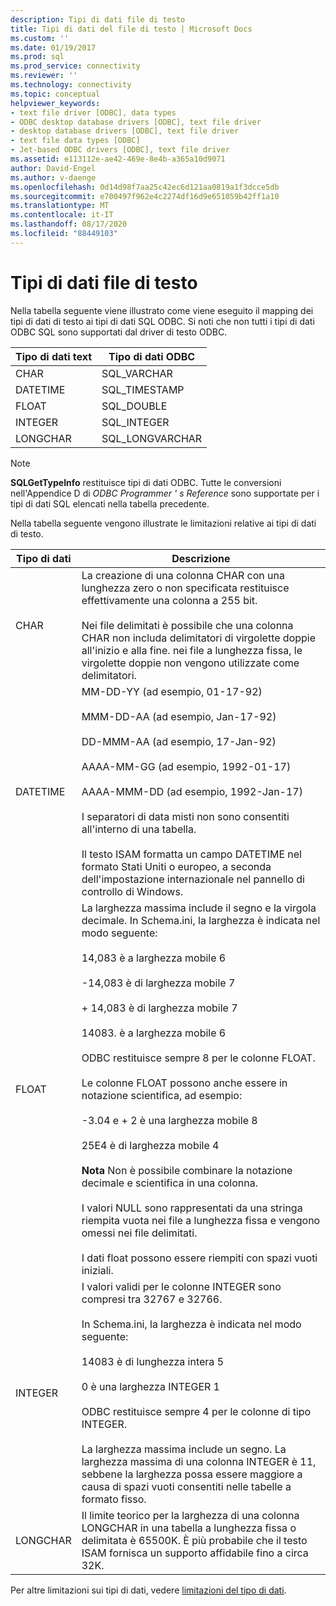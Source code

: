 ```yaml
---
description: Tipi di dati file di testo
title: Tipi di dati del file di testo | Microsoft Docs
ms.custom: ''
ms.date: 01/19/2017
ms.prod: sql
ms.prod_service: connectivity
ms.reviewer: ''
ms.technology: connectivity
ms.topic: conceptual
helpviewer_keywords:
- text file driver [ODBC], data types
- ODBC desktop database drivers [ODBC], text file driver
- desktop database drivers [ODBC], text file driver
- text file data types [ODBC]
- Jet-based ODBC drivers [ODBC], text file driver
ms.assetid: e113112e-ae42-469e-8e4b-a365a10d9071
author: David-Engel
ms.author: v-daenge
ms.openlocfilehash: 0d14d98f7aa25c42ec6d121aa0819a1f3dcce5db
ms.sourcegitcommit: e700497f962e4c2274df16d9e651059b42ff1a10
ms.translationtype: MT
ms.contentlocale: it-IT
ms.lasthandoff: 08/17/2020
ms.locfileid: "88449103"
---
```

# <a name="text-file-data-types"></a>Tipi di dati file di testo
Nella tabella seguente viene illustrato come viene eseguito il mapping dei tipi di dati di testo ai tipi di dati SQL ODBC. Si noti che non tutti i tipi di dati ODBC SQL sono supportati dal driver di testo ODBC.  
  
|Tipo di dati text|Tipo di dati ODBC|  
|--------------------|--------------------|  
|CHAR|SQL_VARCHAR|  
|DATETIME|SQL_TIMESTAMP|  
|FLOAT|SQL_DOUBLE|  
|INTEGER|SQL_INTEGER|  
|LONGCHAR|SQL_LONGVARCHAR|  
  
> [!NOTE]  
>  **SQLGetTypeInfo** restituisce tipi di dati ODBC. Tutte le conversioni nell'Appendice D di *ODBC Programmer ' s Reference* sono supportate per i tipi di dati SQL elencati nella tabella precedente.  
  
 Nella tabella seguente vengono illustrate le limitazioni relative ai tipi di dati di testo.  
  
|Tipo di dati|Descrizione|  
|---------------|-----------------|  
|CHAR|La creazione di una colonna CHAR con una lunghezza zero o non specificata restituisce effettivamente una colonna a 255 bit.<br /><br /> Nei file delimitati è possibile che una colonna CHAR non includa delimitatori di virgolette doppie all'inizio e alla fine. nei file a lunghezza fissa, le virgolette doppie non vengono utilizzate come delimitatori.|  
|DATETIME|MM-DD-YY (ad esempio, 01-17-92)<br /><br /> MMM-DD-AA (ad esempio, Jan-17-92)<br /><br /> DD-MMM-AA (ad esempio, 17-Jan-92)<br /><br /> AAAA-MM-GG (ad esempio, 1992-01-17)<br /><br /> AAAA-MMM-DD (ad esempio, 1992-Jan-17)<br /><br /> I separatori di data misti non sono consentiti all'interno di una tabella.<br /><br /> Il testo ISAM formatta un campo DATETIME nel formato Stati Uniti o europeo, a seconda dell'impostazione internazionale nel pannello di controllo di Windows.|  
|FLOAT|La larghezza massima include il segno e la virgola decimale. In Schema.ini, la larghezza è indicata nel modo seguente:<br /><br /> 14,083 è a larghezza mobile 6<br /><br /> -14,083 è di larghezza mobile 7<br /><br /> + 14,083 è di larghezza mobile 7<br /><br /> 14083. è a larghezza mobile 6<br /><br /> ODBC restituisce sempre 8 per le colonne FLOAT.<br /><br /> Le colonne FLOAT possono anche essere in notazione scientifica, ad esempio:<br /><br /> -3.04 e + 2 è una larghezza mobile 8<br /><br /> 25E4 è di larghezza mobile 4<br /><br /> **Nota** Non è possibile combinare la notazione decimale e scientifica in una colonna.<br /><br /> I valori NULL sono rappresentati da una stringa riempita vuota nei file a lunghezza fissa e vengono omessi nei file delimitati.<br /><br /> I dati float possono essere riempiti con spazi vuoti iniziali.|  
|INTEGER|I valori validi per le colonne INTEGER sono compresi tra 32767 e 32766.<br /><br /> In Schema.ini, la larghezza è indicata nel modo seguente:<br /><br /> 14083 è di lunghezza intera 5<br /><br /> 0 è una larghezza INTEGER 1<br /><br /> ODBC restituisce sempre 4 per le colonne di tipo INTEGER.<br /><br /> La larghezza massima include un segno. La larghezza massima di una colonna INTEGER è 11, sebbene la larghezza possa essere maggiore a causa di spazi vuoti consentiti nelle tabelle a formato fisso.|  
|LONGCHAR|Il limite teorico per la larghezza di una colonna LONGCHAR in una tabella a lunghezza fissa o delimitata è 65500K. È più probabile che il testo ISAM fornisca un supporto affidabile fino a circa 32K.|  
  
 Per altre limitazioni sui tipi di dati, vedere [limitazioni del tipo di dati](../../odbc/microsoft/data-type-limitations.md).
